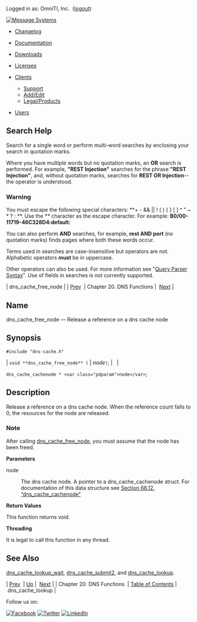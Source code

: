 Logged in as: OmniTI, Inc.  ([logout](https://support.messagesystems.com/logout.php))

[![Message Systems](https://support.messagesystems.com/images/ms-white205.png)](https://support.messagesystems.com/start.php) 

*   [Changelog](https://support.messagesystems.com/start.php?show=changelog)
*   [Documentation](https://support.messagesystems.com/docs/)
*   [Downloads](https://support.messagesystems.com/start.php)

*   [Licenses](https://support.messagesystems.com/license_summary.php)
*   <a href="">Clients</a>
    *   [Support](https://support.messagesystems.com/cs.php)
    *   [Add/Edit](https://support.messagesystems.com/edit_client.php)
    *   [Legal/Products](https://support.messagesystems.com/edit_products.php)
*   [Users](https://support.messagesystems.com/edit_customer.php)

## Search Help

Search for a single word or perform multi-word searches by enclosing your search in quotation marks.

Where you have multiple words but no quotation marks, an **OR** search is performed. For example, **"REST Injection"** searches for the phrase **"REST Injection"**, and, without quotation marks, searches for **REST OR Injection**--the operator is understood.

### Warning

You must escape the following special characters: **+ - && || ! ( ) { } [ ] ^ " ~ * ? : \**. Use the **\** character as the escape character. For example: **B0/00-11719-46C328D4\:default\:**

You can also perform **AND** searches, for example, **rest AND port** (no quotation marks) finds pages where both these words occur.

Terms used in searches are case-insensitive but operators are not. Alphabetic operators **must** be in uppercase.

Other operators can also be used. For more information see "[Query Parser Syntax](https://lucene.apache.org/core/old_versioned_docs/versions/3_0_0/queryparsersyntax.html)". Use of fields in searches is not currently supported.

| dns_cache_free_node |
| [Prev](dns.php)  | Chapter 20. DNS Functions |  [Next](apis.dns_cache_lookup.php) |

<a name="apis.dns_cache_free_node"></a>
## Name

dns_cache_free_node — Release a reference on a dns cache node

## Synopsis

`#include "dns-cache.h"`

| `void **dns_cache_free_node** (` | <var class="pdparam">node</var>`)`; |   |

`dns_cache_cachenode * <var class="pdparam">node</var>`;<a name="idp22990736"></a>
## Description

Release a reference on a dns cache node. When the reference count falls to 0, the resources for the node are released.

### Note

After calling [dns_cache_free_node](apis.dns_cache_free_node.php "dns_cache_free_node"), you must assume that the node has been freed.

**Parameters**

<dl class="variablelist">

<dt>node</dt>

<dd>

The dns cache node. A pointer to a dns_cache_cachenode struct. For documentation of this data structure see [Section 68.12, “dns_cache_cachenode”](structs.dns_cache_cachenode.php "68.12. dns_cache_cachenode")

</dd>

</dl>

**Return Values**

This function returns void.

**Threading**

It is legal to call this function in any thread.

<a name="idp22998992"></a>
## See Also

[dns_cache_lookup_wait](apis.dns_cache_lookup_wait.php "dns_cache_lookup_wait"), [dns_cache_submit2](apis.dns_cache_submit2.php "dns_cache_submit2"), and [dns_cache_lookup](apis.dns_cache_lookup.php "dns_cache_lookup").

| [Prev](dns.php)  | [Up](dns.php) |  [Next](apis.dns_cache_lookup.php) |
| Chapter 20. DNS Functions  | [Table of Contents](index.php) |  dns_cache_lookup |

Follow us on:

[![Facebook](https://support.messagesystems.com/images/icon-facebook.png)](http://www.facebook.com/messagesystems) [![Twitter](https://support.messagesystems.com/images/icon-twitter.png)](http://twitter.com/#!/MessageSystems) [![LinkedIn](https://support.messagesystems.com/images/icon-linkedin.png)](http://www.linkedin.com/company/message-systems)